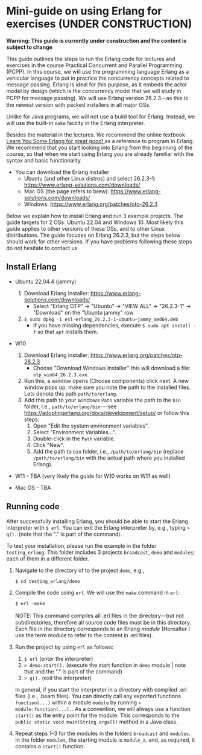 # Mini-guide on using Erlang for exercises (UNDER CONSTRUCTION)

**Warning: This guide is currently under construction and the content is subject to change**

This guide outlines the steps to run the Erlang code for lectures and exercises in the course Practical Concurrent and Parallel Programming (PCPP).
In this course, we will use the programming language Erlang as a vehicular language to put in practice the concurrency concepts related to message passing.
Erlang is ideal for this purpose, as it embeds the actor model by design (which is the concurrency model that we will study in PCPP for message passing).
We will use Erlang version 26.2.3－as this is the newest version with packed installers in all major OSs.

Unlike for Java programs, we will not use a build tool for Erlang. 
Instead, we will use the built-in `make` facility in the Erlang interpreter.

Besides the material in the lectures. We recommend the online textbook [Learn You Some Erlang for great good! ](https://learnyousomeerlang.com/content) as a reference to program in Erlang. We recommend that you start looking into Erlang from the beginning of the course, so that when we start using Erlang you are already familiar with the syntax and basic functionality.
  
* You can download the Erlang installer 
  * Ubuntu (and other Linux distros) and select 26.2.3-1: https://www.erlang-solutions.com/downloads/
  * Mac OS (the page refers to brew): https://www.erlang-solutions.com/downloads/
  * Windows: https://www.erlang.org/patches/otp-26.2.3
	
	
Below we explain how to install Erlang and run 3 example projects. The guide targets for 2 OSs: Ubuntu 22.04 and Windows 10. Most likely this guide applies to other versions of these OSs, and to other Linux distributions. The guide focuses on Erlang 26.2.3, but the steps below should work for other versions. If you have problems following these steps do not hesitate to contact us.
  

## Install Erlang
* Ubuntu 22.04.4 (jammy)
  1. Download Erlang installer: https://www.erlang-solutions.com/downloads/
	 * Select "Erlang OTP" -> "Ubuntu" -> "VIEW ALL" -> "26.2.3-1" -> "Download" on the "Ubuntu jammy" row
  2. `$ sudo dpkg -i esl-erlang_26.2.3-1~ubuntu~jammy_amd64.deb`
	 * If you have missing dependencies, execute `$ sudo apt install -f` so that `apt` installs them.
	
* W10
  1. Download Erlang installer: https://www.erlang.org/patches/otp-26.2.3
	 * Choose "Download Windows Installer" this will download a file: `otp_win64_26.2.3.exe`.
  2. Run this, a window opens (Choose components) click next. A new window pops up, make sure you note the path to the installed files. Lets denote this path `path/to/erlang`.
  3. Add this path to your windows `Path` variable the path to the `bin` folder, i.e., `path/to/erlang/bin`---see https://adoptingerlang.org/docs/development/setup/ or follow this steps:
	 1. Open "Edit the system environment variables".
	 2. Select "Environment Variables...".
	 3. Double-click in the `Path` variable.
	 4. Click "New".
	 5. Add the path to `bin` folder, i.e., `/path/to/erlang/bin` (replace `/path/to/erlang/bin` with the actual path where you installed Erlang).

* W11 - TBA (very likely the guide for W10 works on W11 as well)

* Mac OS - TBA 
  
## Running code

After successfully installing Erlang, you should be able to start the Erlang interpreter with `$ erl`. You can exit the Erlang interpreter by, e.g., typing `> q().` (note that the "." is part of the command).

To test your installation, please run the example in the folder `testing_erlang`. This folder includes 3 projects `broadcast`, `demo` and `modules`; each of them in a different folder.

1. Navigate to the directory of to the project `demo`, e.g., 

	`$ cd testing_erlang/demo`

2. Compile the code using `erl`. We will use the `make` command in `erl`:

	`$ erl -make`
	
   NOTE: This command compiles all .erl files in the directory－but not subdirectories, therefore all source code files must be in this directory. Each file in the directory corresponds to an Erlang *module* (Hereafter I use the term module to refer to the content in .erl files).
   
3. Run the project by using `erl` as follows:

	1. `$ erl` (enter the interpreter)
	2. `> demo:start().` (execute the start function in `demo` module | note that and the "." is part of the command)
	3. `> q().` (exit the interpreter)
	
	In general, if you start the interpreter in a directory with compiled .erl files (i.e., .beam files). You can directly call any exported functions `function(...)` within a module `module` by running `> module:function(...).`. As a convention, we will always use a function `start()` as the entry point for the module. This corresponds to the `public static void main(String args[])` method in a Java class.

4. Repeat steps 1–3 for the modules in the folders `broadcast` and `modules`. In the folder `modules`, the starting module is `module_a`, and, as required, it contains a `start()` function.
